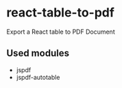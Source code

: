 # react-table-to-pdf
Export a React table to PDF Document
## Used modules
* jspdf 
* jspdf-autotable 